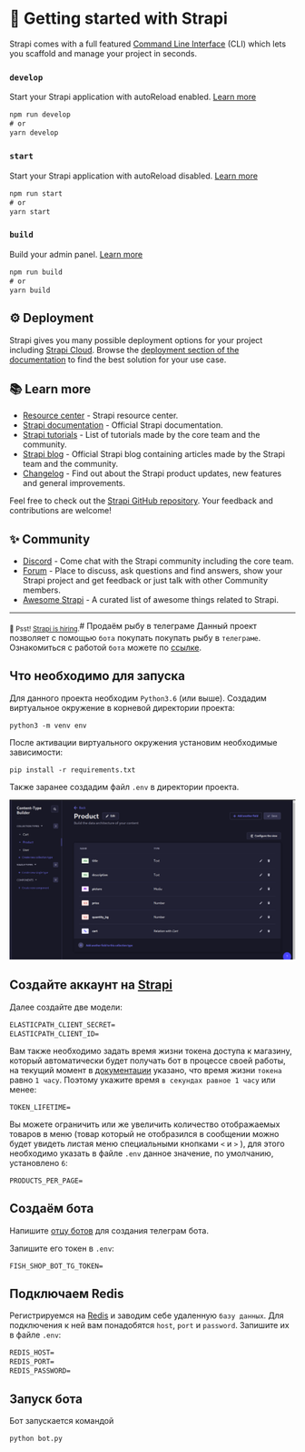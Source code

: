 # 🚀 Getting started with Strapi

Strapi comes with a full featured [Command Line Interface](https://docs.strapi.io/dev-docs/cli) (CLI) which lets you scaffold and manage your project in seconds.

### `develop`

Start your Strapi application with autoReload enabled. [Learn more](https://docs.strapi.io/dev-docs/cli#strapi-develop)

```
npm run develop
# or
yarn develop
```

### `start`

Start your Strapi application with autoReload disabled. [Learn more](https://docs.strapi.io/dev-docs/cli#strapi-start)

```
npm run start
# or
yarn start
```

### `build`

Build your admin panel. [Learn more](https://docs.strapi.io/dev-docs/cli#strapi-build)

```
npm run build
# or
yarn build
```

## ⚙️ Deployment

Strapi gives you many possible deployment options for your project including [Strapi Cloud](https://cloud.strapi.io). Browse the [deployment section of the documentation](https://docs.strapi.io/dev-docs/deployment) to find the best solution for your use case.

## 📚 Learn more

- [Resource center](https://strapi.io/resource-center) - Strapi resource center.
- [Strapi documentation](https://docs.strapi.io) - Official Strapi documentation.
- [Strapi tutorials](https://strapi.io/tutorials) - List of tutorials made by the core team and the community.
- [Strapi blog](https://strapi.io/blog) - Official Strapi blog containing articles made by the Strapi team and the community.
- [Changelog](https://strapi.io/changelog) - Find out about the Strapi product updates, new features and general improvements.

Feel free to check out the [Strapi GitHub repository](https://github.com/strapi/strapi). Your feedback and contributions are welcome!

## ✨ Community

- [Discord](https://discord.strapi.io) - Come chat with the Strapi community including the core team.
- [Forum](https://forum.strapi.io/) - Place to discuss, ask questions and find answers, show your Strapi project and get feedback or just talk with other Community members.
- [Awesome Strapi](https://github.com/strapi/awesome-strapi) - A curated list of awesome things related to Strapi.

---

<sub>🤫 Psst! [Strapi is hiring](https://strapi.io/careers).</sub># Продаём рыбу в телеграме
Данный проект позволяет с помощью `бота` покупать покупать рыбу в `телеграме`.
Ознакомиться с работой `бота` можете по [ссылке](https://t.me/norgius_speech_bot).

## Что необходимо для запуска

Для данного проекта необходим `Python3.6` (или выше).
Создадим виртуальное окружение в корневой директории проекта:

```
python3 -m venv env
```

После активации виртуального окружения установим необходимые зависимости:

```
pip install -r requirements.txt
```

Также заранее создадим файл `.env` в директории проекта.

![Иллюстрация к проекту](https://github.com/serega19851/sell_fish_in_telegram/raw/main/illustrations_redmi/Снимок%20экрана%20от%202023-11-30%2010-27-02.png)

<!--  -->
<!-- ![Image alt](https://github.com/{username}/{repository}/raw/{branch}/{path}/image.png) -->
<!--  -->
<!-- {username} — ваш ник на ГитХабе; -->
<!-- {repository} — репозиторий где хранятся картинки; -->
<!-- {branch} — ветка репозитория; -->
<!-- {path} — путь к месту нахождения картинки. -->

## Создайте аккаунт на [Strapi](https://docs.strapi.io/dev-docs/installation/cli)

Далее создайте две модели:

```
ELASTICPATH_CLIENT_SECRET=
ELASTICPATH_CLIENT_ID=
```

Вам также необходимо задать время жизни токена доступа к магазину, который автоматически будет получать бот в процессе своей работы, на текущий момент в [документации](https://documentation.elasticpath.com/commerce-cloud/docs/api/basics/authentication/index.html#:~:text=Authentication%20tokens%20are%20generated%20via%20the%20authentication%20endpoint%20and%20expire%20within%201%20hour.%20They%20need%20to%20be%20then%20regenerated.) указано, что время жизни `токена` равно `1 часу`. Поэтому укажите время `в секундах равное 1 часу` или менее:

```
TOKEN_LIFETIME=
```

Вы можете ограничить или же увеличить количество отображаемых товаров в меню (товар который не отобразился в сообщении можно будет увидеть листая меню специальными кнопками `<` и `>` ), для этого необходимо указать в файле `.env` данное значение, по умолчанию, установлено `6`:

```
PRODUCTS_PER_PAGE=
```

## Создаём бота

Напишите [отцу ботов](https://telegram.me/BotFather) для создания телеграм бота.

Запишите его токен в `.env`:

```
FISH_SHOP_BOT_TG_TOKEN=
```

## Подключаем Redis

Регистрируемся на [Redis](https://redis.com/) и заводим себе удаленную `базу данных`. Для подключения к ней вам понадобятся `host`, `port` и `password`. Запишите их в файле `.env`:

```
REDIS_HOST=
REDIS_PORT=
REDIS_PASSWORD=
```

## Запуск бота

Бот запускается командой

```
python bot.py
```
